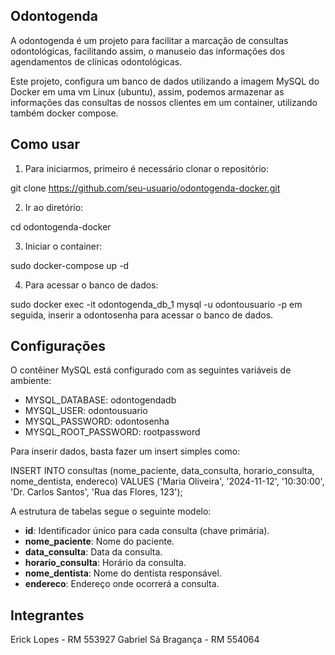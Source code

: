 ## Odontogenda

A odontogenda é um projeto para facilitar a marcação de consultas odontológicas, facilitando assim, o manuseio das informações dos agendamentos de clínicas odontológicas.

Este projeto, configura um banco de dados utilizando a imagem MySQL do Docker em uma vm Linux (ubuntu), assim, podemos armazenar as informações das consultas de nossos clientes em um container, utilizando também docker compose.

## Como usar

1. Para iniciarmos, primeiro é necessário clonar o repositório:

git clone https://github.com/seu-usuario/odontogenda-docker.git

2. Ir ao diretório:

cd odontogenda-docker

3. Iniciar o container:

sudo docker-compose up -d

4. Para acessar o banco de dados:

sudo docker exec -it odontogenda_db_1 mysql -u odontousuario -p
em seguida, inserir a odontosenha para acessar o banco de dados.

## Configurações

O contêiner MySQL está configurado com as seguintes variáveis de ambiente:

- MYSQL_DATABASE: odontogendadb
- MYSQL_USER: odontousuario
- MYSQL_PASSWORD: odontosenha
- MYSQL_ROOT_PASSWORD: rootpassword

Para inserir dados, basta fazer um insert simples como:

INSERT INTO consultas (nome_paciente, data_consulta, horario_consulta, nome_dentista, endereco)
VALUES ('Maria Oliveira', '2024-11-12', '10:30:00', 'Dr. Carlos Santos', 'Rua das Flores, 123');

A estrutura de tabelas segue o seguinte modelo:

- **id**: Identificador único para cada consulta (chave primária).
- **nome_paciente**: Nome do paciente.
- **data_consulta**: Data da consulta.
- **horario_consulta**: Horário da consulta.
- **nome_dentista**: Nome do dentista responsável.
- **endereco**: Endereço onde ocorrerá a consulta.


## Integrantes
Erick Lopes - RM 553927
Gabriel Sá Bragança - RM 554064
